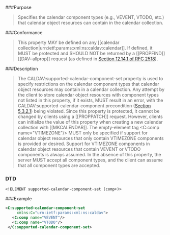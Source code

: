 <!-- --- title: urn:ietf:params:xml:ns:caldav:supported-calendar-component-set -->
<!-- --- link_title: CALDAV:supported-calendar-component-set -->
<!-- --- current_spec: RFC 4791 -->
<!-- --- current_spec_rfc_number: 4791 -->
<!-- --- current_spec_rfc_section: 5.2.3 -->
<!-- --- xml_namespace: urn:ietf:params:xml:ns:caldav -->
<!-- --- xml_element: supported-calendar-component-set -->
<!-- --- type: property -->
<!-- --- purpose: Specifies the calendar component types (e.g., VEVENT, VTODO, etc.) that calendar object resources can contain in the calendar collection. -->
<!-- --- value: a non-empty list of [[CALDAV:comp|urn:ietf:params:xml:ns:caldav:comp]] elements -->
<!-- --- protected: MUST -->
<!-- --- allprop: SHOULD NOT -->
<!-- --- valid_for: [[urn:ietf:params:xml:ns:caldav:calendar]] -->

<!-- >>> property-summary-box --><!-- <<< -->

<!-- below is a list of common sections for property definitions. Adjust the list as needed. Don't forget to block-quote any text that's copied from the RFC -->

###Purpose
> Specifies the calendar component types (e.g., VEVENT, VTODO, etc.) that calendar object resources can contain in the calendar collection.

###Conformance
> This property MAY be defined on any [[calendar collection|urn:ietf:params:xml:ns:caldav:calendar]]. If defined, it MUST be protected and SHOULD NOT be returned by a [[PROPFIND]] [[DAV::allprop]] request (as defined in [Section 12.14.1 of RFC 2518](https://tools.ietf.org/html/rfc2518#section-12.14.1)).

###Description
> The CALDAV:supported-calendar-component-set property is used to specify restrictions on the calendar component types that calendar object resources may contain in a calendar collection. Any attempt by the client to store calendar object resources with component types not listed in this property, if it exists, MUST result in an error, with the CALDAV:supported-calendar-component precondition ([Section 5.3.2.1](https://tools.ietf.org/html/rfc4791#section-5.3.2.1)) being violated. Since this property is protected, it cannot be changed by clients using a [[PROPPATCH]] request.  However, clients can initialize the value of this property when creating a new calendar collection with [[MKCALENDAR]]. The empty-element tag <C:comp name="VTIMEZONE"/> MUST only be specified if support for calendar object resources that only contain VTIMEZONE components is provided or desired. Support for VTIMEZONE components in calendar object resources that contain VEVENT or VTODO components is always assumed. In the absence of this property, the server MUST accept all component types, and the client can assume that all component types are accepted.

### DTD
> 
```
<!ELEMENT supported-calendar-component-set (comp+)>
```

###Example
> 
>
```xml
<C:supported-calendar-component-set
     xmlns:C="urn:ietf:params:xml:ns:caldav">
   <C:comp name="VEVENT"/>
   <C:comp name="VTODO"/>
 </C:supported-calendar-component-set>
```
